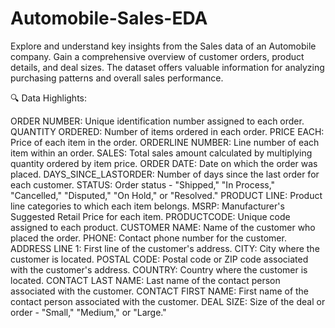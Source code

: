# Automobile-Sales-EDA

Explore and understand key insights from the Sales data of an Automobile company. Gain a comprehensive overview of customer orders, product details, and deal sizes. The dataset offers valuable information for analyzing purchasing patterns and overall sales performance.

🔍 Data Highlights:

ORDER NUMBER: Unique identification number assigned to each order. 
QUANTITY ORDERED: Number of items ordered in each order. 
PRICE EACH: Price of each item in the order. 
ORDERLINE NUMBER: Line number of each item within an order. 
SALES: Total sales amount calculated by multiplying quantity ordered by item price. 
ORDER DATE: Date on which the order was placed. 
DAYS_SINCE_LASTORDER: Number of days since the last order for each customer. 
STATUS: Order status - "Shipped," "In Process," "Cancelled," "Disputed," "On Hold," or "Resolved." 
PRODUCT LINE: Product line categories to which each item belongs.
MSRP: Manufacturer's Suggested Retail Price for each item. 
PRODUCTCODE: Unique code assigned to each product. 
CUSTOMER NAME: Name of the customer who placed the order. 
PHONE: Contact phone number for the customer. 
ADDRESS LINE 1: First line of the customer's address. 
CITY: City where the customer is located. 
POSTAL CODE: Postal code or ZIP code associated with the customer's address. 
COUNTRY: Country where the customer is located. 
CONTACT LAST NAME: Last name of the contact person associated with the customer. 
CONTACT FIRST NAME: First name of the contact person associated with the customer. 
DEAL SIZE: Size of the deal or order - "Small," "Medium," or "Large."
